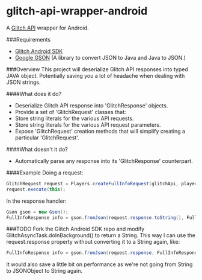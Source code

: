 glitch-api-wrapper-android
==========================

A [Glitch API](http://developer.glitch.com/api/) wrapper for Android.

###Requirements
* [Glitch Android SDK](https://github.com/tinyspeck/glitch-android-sdk)
* [Google GSON](http://code.google.com/p/google-gson/) (A library to convert JSON to Java and Java to JSON.)

###Overview
This project will deserialize Glitch API responses into typed JAVA object. Potentially saving you a lot of headache when dealing with JSON strings.

####What does it do?
* Deserialize Glitch API response into 'GlitchResponse' objects.
* Provide a set of 'GlitchRequest' classes that:
 * Store string literals for the various API requests.
 * Store string literals for the various API request parameters.
 * Expose 'GlitchRequest' creation methods that will simplify creating a particular 'GlitchRequest'.

####What doesn't it do?
* Automatically parse any response into its 'GlitchResponse' counterpart.

####Example
Doing a request:
```java
GlitchRequest request = Players.createFullInfoRequest(glitchApi, playerTsid, viewerTsid);
request.execute(this);
```

In the response handler:
```java
Gson gson = new Gson();
FullInfoResponse info = gson.fromJson(request.response.toString(), FullInfoResponse.class)
```

###TODO
Fork the Glitch Android SDK repo and modify GlitchAsyncTask.doInBackground() to return a String. This way I can use the request.response property without converting it to a String again, like:
```java
FullInfoResponse info = gson.fromJson(request.response, FullInfoResponse.class)
```
It would also  save a little bit on performance as we're not going from String to JSONObject to String again.